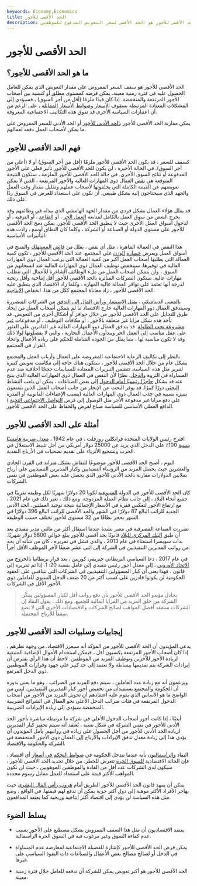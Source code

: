 ```yaml
---
keywords: Economy,Economics
title: الحد الأقصى للأجور
description: الحد الأقصى للأجور هو الحد الأقصى لسعر التعويض المدفوع للموظفين.
---
```


# الحد الأقصى للأجور
## ما هو الحد الأقصى للأجور؟

الحد الأقصى للأجور هو سقف السعر المفروض على مقدار التعويض الذي يمكن للعامل الحصول عليه في فترة زمنية معينة. يمكن فرضه كمستوى مطلق أو كنسبة بين أصحاب الأجور المرتفعة والمنخفضة. إذا كان قيدًا ملزمًا (أقل من أجر السوق) ، فسيؤدي إلى المشكلات المعتادة المرتبطة بسقوف [الأسعار وضوابط الأسعار المماثلة](/price-controls) ، على الرغم من أن اعتبارات السياسة الأخرى قد تفوق هذه التكاليف الاجتماعية المعروفة.

يمكن مقارنة الحد الأقصى للأجور [بالحد الأدنى للأجور](/minimum_wage) أو الحد الأدنى للسعر المفروض على ما يمكن لأصحاب العمل دفعه لعمالهم.

## فهم الحد الأقصى للأجور

كسقف للسعر ، قد يكون الحد الأقصى للأجور ملزمًا (أقل من أجر السوق) أو لا (أعلى من أجر السوق). في الحالة الأخيرة ، لن يكون للحد الأقصى للأجور تأثير فعلي على الأجور المدفوعة أو نتائج السوق الأخرى. في حالة الحد الأقصى للأجور الملزمة ، ستكون النتيجة المتوقعة هي [نقص](/shortage) العمال ذوي المهارات العالية والأجور المرتفعة ، الذين لا يمكن تعويضهم عن القيمة الكاملة التي يخلقونها لأصحاب عملهم وتقليل مقدار وقت العمل والجهد الذي سيحتاجون إليه بشكل طبيعي. أن تكون على استعداد للعرض في السوق ردًا على ذلك.

قد يقلل هؤلاء العمال بشكل فردي من مقدار الجهد الهامشي الذي يبذله في وظائفهم وقد يخرج البعض من سوق العمل بالكامل لمتابعة [العمل الحر](/self-employed-person) ، أو [التقاعد](/retirement) ، أو الترفيه ، أو لدخول أسواق العمل الأخرى حيث لا ينطبق الحد الأقصى للأجور. يمكن دمج الحد الأقصى للأجور على مستوى الدولة أو الصناعة أو الشركة ، وكلما كان النطاق أوسع ، زادت هذه التأثيرات الأساسية.

هذا النقص في العمالة الماهرة ، مثل أي نقص ، يقلل من [فائض](/producer_surplus) [المستهلك](/consumer_surplus) والمنتج في أسواق العمل ويفرض [خسارة](/deadweightloss) [الوزن](/deadweightloss) على المجتمع. عند الحد الأقصى للأجور ، تكون كمية العمالة التي يطلبها أصحاب العمل أكبر من كمية العمالة التي يرغب العمال ذوي المهارات العالية في توفيرها. سينخفض توظيف العمال ذوي المهارات العالية عند انسحابهم من السوق ، ولن يتمكن أصحاب العمل من ملء الوظائف الشاغرة للأعمال التي تتطلب مهارات عالية. ستكون الشركات المتأثرة بالحد الأقصى للأجور أقل إنتاجية وأقل ربحية لدرجة أنها تعتمد على توافر العمالة عالية المهارة ، وكلما زاد الاقتصاد الذي ينطبق عليه الحد الأقصى للأجور ، زاد معاناة المجتمع ككل من هذا. انخفاض [الإنتاجية](/productivity).

بالمعنى الديناميكي ، [يميل الاستثمار ورأس المال إلى التدفق](/capital-flows) من الشركات المتضررة وسيتدفق العمال ذوو المهارات العالية خارج الاقتصاد ما لم يتمكن أصحاب العمل من إيجاد طرق للتحايل على الحد الأقصى للأجور من خلال حوافز أو أشكال أخرى من التعويض. قد تأخذ هذه شكل مزايا غير متعلقة بالأجور ، أو مكافآت التوظيف ، أو مدفوعات [غير](/black-economy) [مشروعة تحت الطاولة](/black-economy). قد يتدفق العمال ذوو المهارات العالية غير القادرين على العثور على عمل مناسب إلى العمل الحر ويبدأون الأعمال التجارية ، والتي لا يفضلونها لولا ذلك وقد لا تكون مناسبة لها ، مما يقلل من الجودة الشاملة للحكم على ريادة الأعمال واتخاذ القرار في المجتمع.

بالنظر إلى تكاليف الرعاية الاجتماعية المفروضة على العمال وأرباب العمل والمجتمع بشكل عام من خلال الحد الأقصى للأجور ، ستكون هناك حاجة إلى مكاسب تعويض كبيرة لتبرير مثل هذه السياسة. تتضمن التبريرات المعتادة للسياسات حججًا أخلاقية ضد عدم المساواة في الثروة [والدخل](/income-inequality). نظرًا لأن النقص في العمال ذوي المهارات العالية الذي ينتج عنه قد يشكل [حاجزًا رئيسيًا أمام الدخول](/barrierstoentry) إلى بعض الصناعات ، يمكن أن يلعب النشاط [البحثي](/rentseeking) دورًا كبيرًا. قد يوفر البحث عن الإيجار من جانب أصحاب العمل الذين يتمتعون بميزة نسبية في جذب العمال ذوي المهارات العالية (بسبب الإعفاءات القانونية أو القدرة على دفع مزايا غير مدفوعة الأجر مثل الوصول إلى فرص [التواصل الاجتماعي النخبة](/networking) ) الدافع العملي الأساسي للسياسة صناع لفرض والحفاظ على الحد الأقصى للأجور.

## أمثلة على الحد الأقصى للأجور

اقترح رئيس الولايات المتحدة فرانكلين روزفلت ، في عام 1942 ، [معدل ضريبة هامشيًا بنسبة](/marginaltaxrate) 100٪ على الدخل الذي يزيد عن 25000 دولار أمريكي من أجل تثبيط الاستغلال في الحرب وتشجيع الأثرياء على تقديم تضحيات في الأرباح النقدية.

اليوم ، أصبح الحد الأقصى للأجور موضوعًا للنقاش بشكل متزايد في القرن الحادي والعشرين حيث يحصل المزيد من الرؤساء التنفيذيين وكبار المديرين التنفيذيين على أرباح بملايين الدولارات مقارنة بالحد الأدنى للأجور الذي يحصل عليه بعض الموظفين في نفس الشركات.

كان الحد الأقصى للأجور في الدولة [الشيوعية](/communism) لكوبا 20 دولارًا شهريًا لكل وظيفة تقريبًا في جميع أنحاء البلاد ، إلى جانب نظام العملة المزدوجة. ومع ذلك ، تغير ذلك في عام 2021 ، مع ارتفاع الأجور لتعكس قفزة في الأسعار الإجمالية نتيجة توحيد العملتين. الحد الأدنى الجديد للراتب البالغ 87 دولارًا في الشهر والحد الأقصى للراتب البالغ 396 دولارًا في الشهر يحجز نطاقًا من 32 مستوى للأجور تختلف حسب الوظيفة.

تضررت الصناعة المصرفية في مصر بشدة عندما استقال أكثر من مائتي مدير تنفيذي بعد أن طبق [البنك المركزي للبلاد](/centralbank) قانونًا بحد أقصى للأجور يبلغ حوالي 5800 دولار شهريًا. بدأت سويسرا استفتاء في عام 2013 ، والذي فشل في تمريره ، كان من شأنه أن يحد من رواتب المديرين التنفيذيين في الشركة إلى اثني عشر ضعفًا لأجر الموظف الأقل أجراً.

في عام 2017 ، دعا السياسي البريطاني جيريمي كوربين ، بعد قرار بريطانيا بالخروج من [الاتحاد الأوروبي](/europeanunion) ، إلى معدل أجور رئيس تنفيذي إلى عامل بنسبة 20: 1. إذا تم تمريره إلى قانون ، فهذا يعني أن كبار المسؤولين التنفيذيين في الشركات التي تتنافس على العقود الحكومية لن يكونوا قادرين على كسب أكثر من 20 ضعف الدخل السنوي للعاملين ذوي الأجور الأقل في الشركات.

> يجادل مؤيدو الحد الأقصى للأجور بأن دفع رواتب أقل لكبار المسؤولين يمكّن الشركة من خلق المزيد من المزايا المالية للجميع. ومع ذلك ، يقول النقاد إن الشركات ستفقد أفضل المواهب لصالح الشركات والاقتصادات الأخرى التي لا تضع سقفاً للأرباح المحتملة.

>

## إيجابيات وسلبيات الحد الأقصى للأجور

يدعي المؤيدون أن الحد الأقصى للأجور من المؤكد أنه سيعزز الاقتصاد. من وجهة نظرهم ، إذا كان أصحاب الأجور المرتفعة يكسبون أقل ، فيمكن استخدام الأموال الإضافية المتبقية لزيادة الأجور للآخرين وتوظيف المزيد من الموظفين. لاحظ أن هذا الرأي يفترض أن إيرادات الشركة يتم تقديمها ببساطة ولا تعتمد إلى حد كبير على جهود وقرارات الموظفين ذوي الدخل المرتفع.

ويزعمون أنه مع زيادة عدد العاملين ، سيتم دفع المزيد من الضرائب ، وهو ما يعني بدوره أن الحكومة والمجتمع يستفيدان من تخفيض أجور كبار المديرين التنفيذيين. ليس من الواضح ما هو الأساس الذي يقوم عليه اعتقادهم أن تحويل المزيد من الأجور من أصحاب الدخول المرتفعة في فئات ضرائب الدخل الأعلى نحو العمال في الشرائح الضريبية المنخفضة سيؤدي إلى زيادة الإيرادات الضريبية.

أيضًا ، إذا كانت أجور أصحاب الدخول الأعلى في شركة ما مرتبطة مباشرة بأجور الحد الأدنى للأجور في نفس الشركة في شكل نسبة ، يُعتقد أنه سيتم تحفيز كبار المديرين لزيادة الحد الأدنى للأجور من أجل الحصول على زيادة في رواتبهم. يأمل المؤيدون أن يؤدي هذا إلى زيادة معدل تدفق الإيرادات والأرباح [إلى](/trickle-down-effect) العمال ذوي الأجور المنخفضة في الشركة والحكومة والاقتصاد.

النقاد [والرأسماليون](/capitalism) بأنه عندما تتدخل الحكومة في [ضوابط التحكم في أسعار](/price-controls) أي اقتصاد ، فإن الحالة الاقتصادية [للسوق الحرة](/freemarket) تتعرض للخطر. من خلال تحديد الحد الأقصى للأجور ، سيكون لدى الشركات عدد أقل من القادة والموظفين الموهوبين ، حيث لن تكون المواهب الأكثر قيمة على استعداد للعمل مقابل رسوم محددة.

يمكن أن يمهد قانون الحد الأقصى للأجور الطريق أمام [هروب رأس المال البشري](/capitalflight) حيث يهاجر الأفراد الأكثر موهبة إلى دول أكثر حرية يمكن أن تدفع لهم قيمتها. في الواقع ، وضع مثل هذه السياسة لن يؤدي إلى اقتصاد أكثر إنتاجية وربحية كما يعتقد المدافعون.

## يسلط الضوء

- يعتقد الاقتصاديون أن مثل هذا السقف المفروض بشكل مصطنع على الأجور يسبب عدم كفاءة السوق وغير مرغوب فيه في السوق الحرة الرأسمالية.

- يمكن فرض الحد الأقصى للأجور كإشارة للفضيلة الاجتماعية لمعارضة عدم المساواة في الدخل أو لصالح مصالح بعض الأعمال والصناعات ذات النفوذ السياسي على غيرها.

- الحد الأقصى للأجور هو أكبر تعويض يمكن للشركة أن تدفعه للعامل خلال فترة زمنية معينة.

